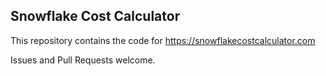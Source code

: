 ## Snowflake Cost Calculator

This repository contains the code for https://snowflakecostcalculator.com

Issues and Pull Requests welcome.